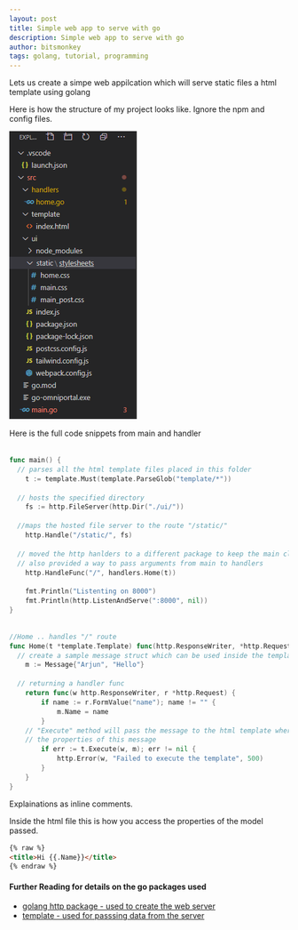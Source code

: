 ```yaml
---
layout: post
title: Simple web app to serve with go
description: Simple web app to serve with go
author: bitsmonkey
tags: golang, tutorial, programming 
---
```


Lets us create a simpe web appilcation which will serve static files a html template using golang

Here is how the structure of my project looks like. Ignore the npm and config files.

![go simple web app folder structure](../img/go-simple-webapp.png)

Here is the full code snippets from main and handler 

```main.go

func main() {
  // parses all the html template files placed in this folder
	t := template.Must(template.ParseGlob("template/*"))
  
  // hosts the specified directory
	fs := http.FileServer(http.Dir("./ui/"))

  //maps the hosted file server to the route "/static/"
	http.Handle("/static/", fs)
  
  // moved the http hanlders to a different package to keep the main clean.
  // also provided a way to pass arguments from main to handlers
	http.HandleFunc("/", handlers.Home(t))

	fmt.Println("Listenting on 8000")
	fmt.Println(http.ListenAndServe(":8000", nil))
}

```
```handlers/home.go

//Home .. handles "/" route
func Home(t *template.Template) func(http.ResponseWriter, *http.Request) {
  // create a sample message struct which can be used inside the template html files
	m := Message{"Arjun", "Hello"}

  // returning a handler func
	return func(w http.ResponseWriter, r *http.Request) {
		if name := r.FormValue("name"); name != "" {
			m.Name = name
		}
    // "Execute" method will pass the message to the html template where we will use 
    // the properties of this message 
		if err := t.Execute(w, m); err != nil {
			http.Error(w, "Failed to execute the template", 500)
		}
	}
}
```

Explainations as inline comments.

Inside the html file this is how you access the properties of the model passed.

```html
{% raw %}
<title>Hi {{.Name}}</title>
{% endraw %}
```


#### Further Reading for details on the go packages used

- [golang http package - used to create the web server](https://golang.org/pkg/net/http/)
- [template - used for passsing data from the server](https://golang.org/pkg/html/template/)
